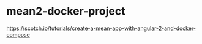 # mean2-docker-project
https://scotch.io/tutorials/create-a-mean-app-with-angular-2-and-docker-compose

